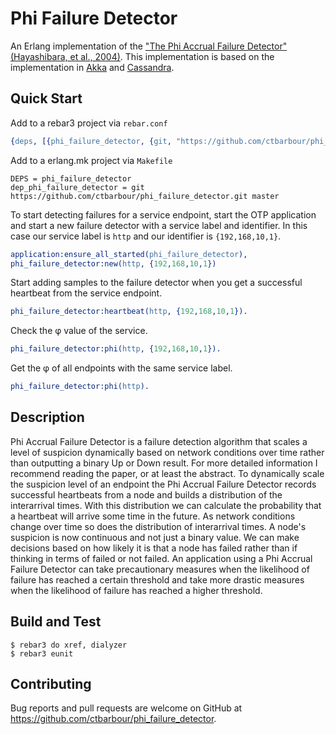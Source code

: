 # Phi Failure Detector

An Erlang implementation of the ["The Phi Accrual Failure Detector" (Hayashibara, et al., 2004)](http://fubica.lsd.ufcg.edu.br/hp/cursos/cfsc/papers/hayashibara04theaccrual.pdf). This implementation is based on the implementation in [Akka](https://github.com/akka/akka/blob/master/akka-remote/src/main/scala/akka/remote/PhiAccrualFailureDetector.scala) and [Cassandra](https://github.com/apache/cassandra/blob/trunk/src/java/org/apache/cassandra/gms/FailureDetector.java).

## Quick Start

Add to a rebar3 project via `rebar.conf`

``` erlang
{deps, [{phi_failure_detector, {git, "https://github.com/ctbarbour/phi_failure_detector.git", {branch, master}}}]}
```

Add to a erlang.mk project via `Makefile`

``` make
DEPS = phi_failure_detector
dep_phi_failure_detector = git https://github.com/ctbarbour/phi_failure_detector.git master
```

To start detecting failures for a service endpoint, start the OTP application and start a new failure detector with a service label and identifier. In this case our service label is `http` and our identifier is `{192,168,10,1}`.

``` erlang
application:ensure_all_started(phi_failure_detector),
phi_failure_detector:new(http, {192,168,10,1})
```

Start adding samples to the failure detector when you get a successful heartbeat from the service endpoint.

``` erlang
phi_failure_detector:heartbeat(http, {192,168,10,1}).
```

Check the φ value of the service.

``` erlang
phi_failure_detector:phi(http, {192,168,10,1}).
```

Get the φ of all endpoints with the same service label.

``` erlang
phi_failure_detector:phi(http).
```

## Description

Phi Accrual Failure Detector is a failure detection algorithm that scales a level of suspicion dynamically based on network conditions over time rather than outputting a binary Up or Down result. For more detailed information I recommend reading the paper, or at least the abstract. To dynamically scale the suspicion level of an endpoint the Phi Accrual Failure Detector records successful heartbeats from a node and builds a distribution of the interarrival times. With this distribution we can calculate the probability that a heartbeat will arrive some time in the future. As network conditions change over time so does the distribution of interarrival times. A node's suspicion is now continuous and not just a binary value. We can make decisions based on how likely it is that a node has failed rather than if thinking in terms of failed or not failed. An application using a Phi Accrual Failure Detector can take precautionary measures when the likelihood of failure has reached a certain threshold and take more drastic measures when the likelihood of failure has reached a higher threshold.

## Build and Test

    $ rebar3 do xref, dialyzer
    $ rebar3 eunit

## Contributing

Bug reports and pull requests are welcome on GitHub at https://github.com/ctbarbour/phi_failure_detector.
